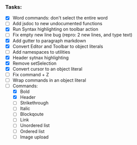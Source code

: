 ### Tasks:

- [x] Word commands: don't select the entire word
- [ ] Add jsdoc to new undocumented functions
- [x] Run Syntax highlighting on toolbar action
- [ ] Fix empty new line bug (repro: 2 new lines, and type text)
- [x] Add gutter to paragraph markdown
- [x] Convert Editor and Toolbar to object literals
- [ ] Add namespaces to utilities
- [x] Header sytnax highlighting
- [x] Remove setSelection
- [x] Convert cursor to an object literal
- [ ] Fix command + Z
- [ ] Wrap commands in an object literal
- [ ] Commands:
    - [x] Bold
    - [x] Header
    - [ ] Strikethrough
    - [ ] Italic
    - [ ] Blockqoute
    - [ ] Link
    - [ ] Unordered list
    - [ ] Ordered list
    - [ ] Image upload